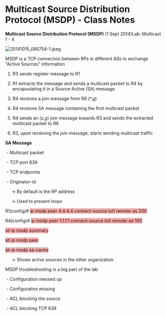 # Multicast Source Distribution Protocol (MSDP) - Class Notes

**Multicast Source Distribution Protocol (MSDP)** (1 Sept 2014)Lab: Multicast 1 - 4

![20141015_085754-1.jpeg](image/20141015_085754-1.jpeg)

MSDP is a TCP connection between RPs in different ASs to exchange "Active Sources" information

1. R3 sends register message to R1

2. R1 extracts the message and sends a multicast packet to R4 by encapsulating it in a Source-Active (SA) message

3. R4 receives a join message from R6 (*,g)

4. R4 receives SA message containing the first multicast packet

5. R4 sends an (s,g) join message towards R3 and sends the extracted multicast packet to R6

6. R3, upon receiving the join message, starts sending multicast traffic

**SA Message**

 - Multicast packet

 - TCP port 639

 - TCP endpoints

 - Originator-id

     -> By default is the RP address

     -> Used to prevent loops

R1(config)# <span style="background-color: #ffaaaa">ip msdp peer 4.4.4.4 connect-source lo0 remote-as 200</span>

R4(config)# <span style="background-color: #ffaaaa">ip msdp peer 1.1.1.1 connect-source lo0 remote-as 100</span>

<span style="background-color: #ffaaaa">sh ip msdp summary</span>

<span style="background-color: #ffaaaa">sh ip msdp peer</span>

<span style="background-color: #ffaaaa">sh ip msdp sa-cache</span>

     -> Shows active sources in the other organization

MSDP troubleshooting is a big part of the lab

 - Configuration messed up

 - Configuration missing

 - ACL blocking the source

 - ACL blocking TCP 639
